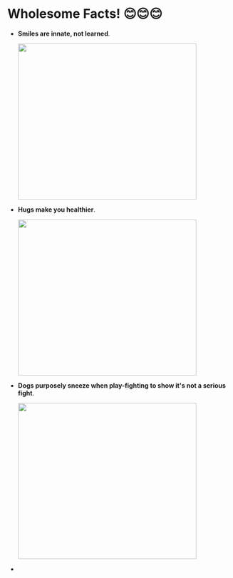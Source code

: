 # Wholesome Facts! 😊😊😊

- **Smiles are innate, not learned**.


    <img src="https://media.tenor.com/_kqZQY5wX2sAAAAM/orange-cat-smile-cat-smile.gif" 
         width="400" 
         height="350" />
- **Hugs make you healthier**.


    <img src="https://media.tenor.com/kCZjTqCKiggAAAAC/hug.gif" 
         width="400" 
         height="350" />
- **Dogs purposely sneeze when play-fighting to show it's not a serious fight**.

    <img src="https://cdn.discordapp.com/attachments/916121028890091573/1045668922583695421/received_452416180299125.jpg" 
         width="400" 
         height="350" />
-
